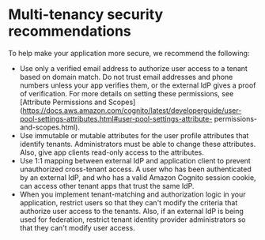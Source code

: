 # Multi\-tenancy security recommendations<a name="multi-tenancy-security-recommendations"></a>

 To help make your application more secure, we recommend the following: 
+ Use only a verified email address to authorize user access to a tenant based on domain match\. Do not trust email addresses and phone numbers unless your app verifies them, or the external IdP gives a proof of verification\. For more details on setting these permissions, see [Attribute Permissions and Scopes](https://docs.aws.amazon.com/cognito/latest/developerguide/user-pool-settings-attributes.html#user-pool-settings-attribute-                     permissions-and-scopes.html)\.
+  Use immutable or mutable attributes for the user profile attributes that identify tenants\. Administrators must be able to change these attributes\. Also, give app clients read\-only access to the attributes\.
+ Use 1:1 mapping between external IdP and application client to prevent unauthorized cross\-tenant access\. A user who has been authenticated by an external IdP, and who has a valid Amazon Cognito session cookie, can access other tenant apps that trust the same IdP\. 
+ When you implement tenant\-matching and authorization logic in your application, restrict users so that they can't modify the criteria that authorize user access to the tenants\. Also, if an external IdP is being used for federation, restrict tenant identity provider administrators so that they can't modify user access\.